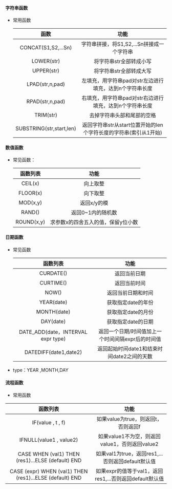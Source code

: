 #### 字符串函数

+ 常用函数

  |           函数           |                             功能                             |
  | :----------------------: | :----------------------------------------------------------: |
  |   CONCAT(S1,S2,...Sn)    |          字符串拼接，将S1,S2,...Sn拼接成一个字符串           |
  |        LOWER(str)        |                   将字符串str全部转成小写                    |
  |        UPPER(str)        |                   将字符串str全部转成大写                    |
  |     LPAD(str,n,pad)      |   左填充，用字符串pad对str左边进行填充，达到n个字符串长度    |
  |     RPAD(str,n,pad)      |   右填充，用字符串pad对str右边进行填充，达到n个字符串长度    |
  |        TRIM(str)         |                  去掉字符串头部和尾部的空格                  |
  | SUBSTRING(str,start,len) | 返回字符串str从start位置开始的len个字符长度的字符串(索引从1开始) |

#### 数值函数

+ 常见函数：

  |  函数列表  |                功能                |
  | :--------: | :--------------------------------: |
  |  CEIL(x)   |              向上取整              |
  |  FLOOR(x)  |              向下取整              |
  |  MOD(x,y)  |            返回x/y的模             |
  |   RAND()   |         返回0~1内的随机数          |
  | ROUND(x,y) | 求参数x的四舍五入的值，保留y位小数 |

#### 日期函数
+ 常见函数

  |              函数列表              |                       功能                        |
  | :--------------------------------: | :-----------------------------------------------: |
  |             CURDATE()              |                   返回当前日期                    |
  |             CURTIME()              |                   返回当前时间                    |
  |               NOW()                |                返回当前日期和时间                 |
  |             YEAR(date)             |                获取指定date的年份                 |
  |            MONTH(date)             |                获取指定date的月份                 |
  |             DAY(date)              |                获取指定date的日期                 |
  | DATE_ADD(date，INTERVAL expr type) | 返回一个日期/时间值加上一个时间间隔expr后的时间值 |
  |       DATEDIFF(date1,date2)        |    返回起始时间date1和结束时间date2之间的天数     |

+ type：YEAR ,MONTH,DAY
#### 流程函数
+ 常用函数

|                         函数列表                         |                          功能                           |
| :------------------------------------------------------: | :-----------------------------------------------------: |
|                    IF(value , t  , f)                    |           如果value为true，则返回t，否则返回f           |
|                 IFNULL(value1 , value2)                  |     如果value1不为空，则返回value1，否则返回value2      |
|    CASE WHEN (val1) THEN (res1)...ELSE (default) END     |    如果val1为true，返回res1,...否则返回default默认值    |
| CASE (expr) WHEN (val1) THEN (res1)...ELSE (default) END | 如果expr的值等于val1，返回res1,...否则返回default默认值 |

 
